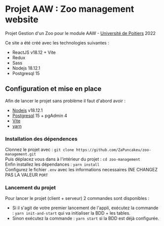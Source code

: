 # Projet AAW : Zoo management website
Projet Gestion d'un Zoo pour le module AAW - [Université de Poitiers](https://www.univ-poitiers.fr) 2022

Ce site a été créé avec les technologies suivantes : 
* ReactJS v18.12 + Vite 
* Redux
* Sass
* Nodejs 18.12.1
* Postgresql 15

## Configuration et mise en place ##

Afin de lancer le projet sans problème il faut d'abord avoir :
* [Nodejs](https://nodejs.org/en/) v18.12.1 
* [Postgresql](https://www.postgresql.org/download/) 15 + pgAdmin 4
* [Vite](https://vitejs.dev)
* [yarn](https://yarnpkg.com)

### Installation des dépendences ###
Clonnez le projet avec : `git clone https://github.com/ZaPuncakeu/zoo-management.git` \
Puis déplacez vous dans à l'intérieur du projet : `cd zoo-management` \
Enfin installez les dépendances : `yarn install`\
Configurez le fichier `.env` avec les informations necessaires (NE CHANGEZ PAS LA VALEUR `PORT`

### Lancement du projet ###
Pour lancer le projet (client + serveur) 2 commandes sont disponibles :
* Si il s'agit de votre premier lancement de l'appli, exécutez la commande : `yarn init-and-start` qui va initialiser la BDD + les tables.
* Sinon exécutez la commande : `yarn start` si la BDD est déjà configurée.
